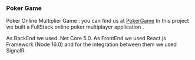 ### Poker Game

Poker Online Multiplier Game : you can find us at [PokerGame](https://pokerfront.azurewebsites.net)
In this project we built a FullStack online poker multiplayer application .

As BackEnd we used .Net Core 5.0.
As FrontEnd we used React.js Framework (Node 16.0)
and for the integration between them we used SignalR.


